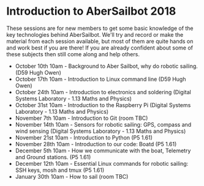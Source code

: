 # Introduction to AberSailbot 2018

These sessions are for new members to get some basic knowledge of the key technologies behind AberSailbot. 
We'll try and record or make the material from each session available, but most of them are quite hands on and work best if you are there!
If you are already confident about some of these subjects then still come along and help others.

* October 10th 10am - Background to Aber Sailbot, why do robotic sailing. (D59 Hugh Owen)
* October 17th 10am - Introduction to Linux command line (D59 Hugh Owen)
* October 24th 10am - Introduction to electronics and soldering (Digital Systems Laboratory - 1.13 Maths and Physics)
* October 31st 10am - Introduction to the Raspberry Pi (Digital Systems Laboratory - 1.13 Maths and Physics)
* November 7th 10am - Introduction to Git (room TBC)
* November 14th 10am - Sensors for robotic sailing: GPS, compass and wind sensing (Digital Systems Laboratory - 1.13 Maths and Physics)
* November 21st 10am - Introduction to Python (P5 1.61)
* November 28th 10am - Introduction to our code: Boatd (P5 1.61)
* December 5th 10am - How we communicate with the boat, Telemetry and Ground stations. (P5 1.61)
* December 12th 10am - Essential Linux commands for robotic sailing: SSH keys, mosh and tmux (P5 1.61)
* January 30th 10am - How to sail (room TBC)
